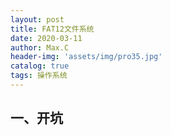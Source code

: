```yaml
---
layout: post
title: FAT12文件系统
date: 2020-03-11
author: Max.C
header-img: 'assets/img/pro35.jpg'
catalog: true
tags: 操作系统
---
```



## 一、开坑

